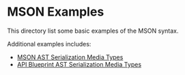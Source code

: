 # MSON Examples
This directory list some basic examples of the MSON syntax.

Additional examples includes: 

- [MSON AST Serialization Media Types](https://github.com/apiaryio/mson-ast#ast-serialization)
- [API Blueprint AST Serialization Media Types](https://github.com/apiaryio/api-blueprint-ast#ast-description)
